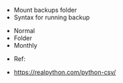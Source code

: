 * Mount backups folder
* Syntax for running backup
- Normal
- Folder
- Monthly

* Ref:
- https://realpython.com/python-csv/
